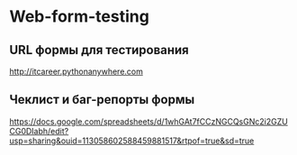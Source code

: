 # Web-form-testing

## URL формы для тестирования
http://itcareer.pythonanywhere.com

## Чеклист и баг-репорты формы
https://docs.google.com/spreadsheets/d/1whGAt7fCCzNGCQsGNc2i2GZUCG0DIabh/edit?usp=sharing&ouid=113058602588459881517&rtpof=true&sd=true
